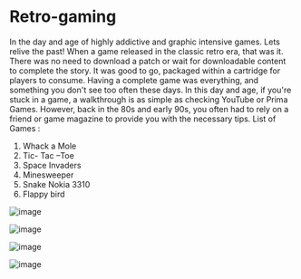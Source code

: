 # Retro-gaming
In the day and age of highly addictive and graphic intensive games. Lets relive the past!
When a game released in the classic retro era, that was it. There was no need to download a patch or wait for downloadable content to complete the story.
It was good to go, packaged within a cartridge for players to consume. Having a complete game was everything, and something you don't see too often these days.
In this day and age, if you're stuck in a game, a walkthrough is as simple as checking YouTube or Prima Games. However, back in the 80s and early 90s, you often had to rely on a friend or game magazine to provide you with the necessary tips.
List of Games :

1. Whack a Mole  
2. Tic- Tac –Toe  
3. Space Invaders  
4. Minesweeper
5. Snake Nokia 3310
6. Flappy bird

![image](https://user-images.githubusercontent.com/88978764/140696489-e99c9d8f-88e8-4c51-a04c-3a5146de7b38.png)

![image](https://user-images.githubusercontent.com/88978764/140696731-65364695-5162-4896-b3c7-70f2073f9af7.png)

![image](https://user-images.githubusercontent.com/88978764/140696892-5a08bbef-dd5e-4e0a-89c6-3e0a5b1626b2.png)

![image](https://user-images.githubusercontent.com/88978764/140696994-bda48a98-96b2-4c05-ad39-1497c354baff.png)
